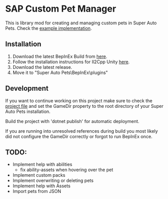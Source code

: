 # SAP Custom Pet Manager

This is library mod for creating and managing custom pets in Super Auto Pets.
Check the [example implementation](https://github.com/Zeprus/sap_custom_pet_example).

## Installation
1. Download the latest BepInEx Build from [here](https://builds.bepis.io/projects/bepinex_be).
2. Follow the installation instructions for Il2Cpp Unity [here](https://docs.bepinex.dev/master/articles/user_guide/installation/unity_il2cpp.html).
3. Download the latest release.
4. Move it to "Super Auto Pets\BepInEx\plugins\"

## Development
If you want to continue working on this project make sure to check the [project file](https://github.com/Zeprus/sap_custom_pet_manager/blob/master/custom_pet_manager.csproj) and set the GameDir property to the root directory of your Super Auto Pets installation.

Build the project with 'dotnet publish' for automatic deployment.

If you are running into unresolved references during build you most likely did not configure the GameDir correctly or forgot to run BepInEx once.

## TODO:
- Implement help with abilities
  - fix ability-assets when hovering over the pet
- Implement custom packs
- Implement overwriting or deleting pets
- Implement help with Assets
- Import pets from JSON
